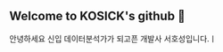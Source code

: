 ## Welcome to KOSICK's github 👋
안녕하세요 신입 데이터분석가가 되고픈 개발사 서호성입니다.ㅣ

<!--
**stork19/stork19** is a ✨ _special_ ✨ repository because its `README.md` (this file) appears on your GitHub profile.

Here are some ideas to get you started:

- 🔭 I’m currently working on ...
- 🌱 I’m currently learning ...
- 👯 I’m looking to collaborate on ...
- 🤔 I’m looking for help with ...
- 💬 Ask me about ...
- 📫 How to reach me: ...
- 😄 Pronouns: ...
- ⚡ Fun fact: ...
-->
